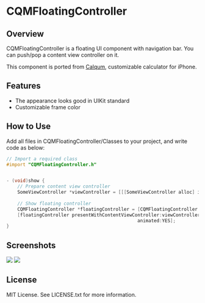 CQMFloatingController
=====================


Overview
--------
CQMFloatingController is a floating UI component with navigation bar.
You can push/pop a content view controller on it.

This component is ported from [Calqum](http://www.dotapon.sakura.ne.jp/apps/calqum2/index_en.html), customizable calculator for iPhone.


Features
--------
- The appearance looks good in UIKit standard
- Customizable frame color


How to Use
----------
Add all files in CQMFloatingController/Classes to your project, and write code as below:

```Objective-C
// Import a required class
#import "CQMFloatingController.h"


- (void)show {
    // Prepare content view controller
    SomeViewController *viewController = [[[SomeViewController alloc] init] autorelease];
        
    // Show floating controller
    CQMFloatingController *floatingController = [CQMFloatingController sharedFloatingController];
    [floatingController presentWithContentViewController:viewController
                                                animated:YES];
}
```


Screenshots
-----------
![][screenshot0]
![][screenshot1]


License
-------
MIT License.
See LICENSE.txt for more information.


[screenshot0]: http://dotapon.sakura.ne.jp/github/CQMFloatingController/screenshots/0.png
[screenshot1]: http://dotapon.sakura.ne.jp/github/CQMFloatingController/screenshots/1.png

